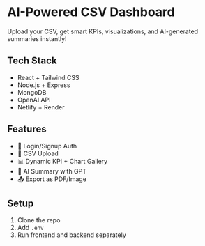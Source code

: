 # AI-Powered CSV Dashboard

Upload your CSV, get smart KPIs, visualizations, and AI-generated summaries instantly!

## Tech Stack
- React + Tailwind CSS
- Node.js + Express
- MongoDB
- OpenAI API
- Netlify + Render

## Features
- 🔐 Login/Signup Auth
- 📁 CSV Upload
- 📊 Dynamic KPI + Chart Gallery
- 🧠 AI Summary with GPT
- 📤 Export as PDF/Image

## Setup
1. Clone the repo
2. Add `.env` 
3. Run frontend and backend separately

